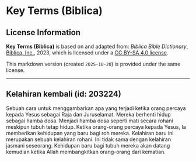 # Key Terms (Biblica)

## License Information

**Key Terms (Biblica)** is based on and adapted from: _Biblica Bible Dictionary_, [Biblica, Inc.](https://www.biblica.com/), 2023, which is licensed under a [CC BY-SA 4.0 license](https://creativecommons.org/licenses/by-sa/4.0/legalcode.en).

This markdown version (created `2025-10-20`) is provided under the same license.



--------------------------------

## Kelahiran kembali (id: 203224)

Sebuah cara untuk menggambarkan apa yang terjadi ketika orang percaya kepada Yesus sebagai Raja dan Juruselamat. Mereka berhenti hidup sebagai hamba dosa. Menjadi hamba dosa seperti mati secara rohani meskipun tubuh tetap hidup. Ketika orang\-orang percaya kepada Yesus, Ia memberikan kehidupan yang baru bagi roh mereka. Kelahiran baru ini merupakan sebuah kelahiran rohani. Ini tidak sama dengan kelahiran jasmani seseorang. Kehidupan baru bagi tubuh mereka akan datang kemudian ketika Allah membangkitkan orang\-orang dari kematian.


